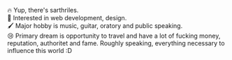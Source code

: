 🔥 Yup, there's sarthriles.  
🤔 Interested in web development, design.  
🖌 Major hobby is music, guitar, oratory and public speaking.  
😢 Primary dream is opportunity to travel and have a lot of fucking money, reputation, authoritet and fame. Roughly speaking, everything necessary to influence this world :D
<!---
saakivnzechad/saakivnzechad is a ✨ special ✨ repository because its `README.md` (this file) appears on your GitHub profile.
You can click the Preview link to take a look at your changes.
--->
